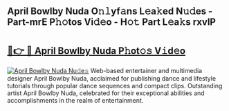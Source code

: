 ## April Bowlby Nuda O𝚗𝚕yf𝚊ns L𝚎a𝚔ed N𝚞𝚍es - Part-mrE P𝚑𝚘tos Vi𝚍𝚎o - H𝚘𝚝 Part L𝚎a𝚔s rxvlP

# <h2><a href="http://kf6st4b.oniu.top/?m=April+Bowlby+Nuda">🔗👉 🔴 April Bowlby Nuda P𝚑ot𝚘𝚜 V𝚒d𝚎o</a></h2>

[![April Bowlby Nuda Nu𝚍e𝚜](https://i.imgur.com/0qMVB7G.gif)](http://kf6st4b.oniu.top/?m=April+Bowlby+Nuda)
Web-based entertainer and multimedia designer April Bowlby Nuda, acclaimed for publishing dance and lifestyle tutorials through popular dance sequences and compact clips. Outstanding artist April Bowlby Nuda, celebrated for their exceptional abilities and accomplishments in the realm of entertainment.  
